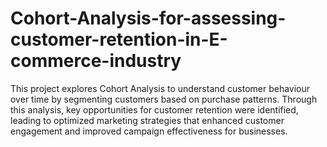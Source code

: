 # Cohort-Analysis-for-assessing-customer-retention-in-E-commerce-industry
This project explores Cohort Analysis to understand customer behaviour over time by segmenting customers based on purchase patterns. Through this analysis, key opportunities for customer retention were identified, leading to optimized marketing strategies that enhanced customer engagement and improved campaign effectiveness for businesses.
